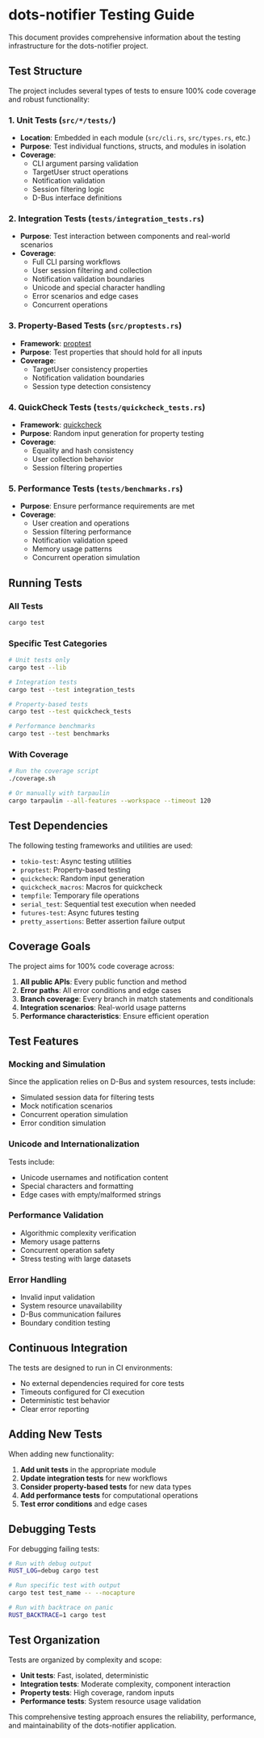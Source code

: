 # dots-notifier Testing Guide

This document provides comprehensive information about the testing infrastructure for the dots-notifier project.

## Test Structure

The project includes several types of tests to ensure 100% code coverage and robust functionality:

### 1. Unit Tests (`src/*/tests/`)
- **Location**: Embedded in each module (`src/cli.rs`, `src/types.rs`, etc.)
- **Purpose**: Test individual functions, structs, and modules in isolation
- **Coverage**: 
  - CLI argument parsing validation
  - TargetUser struct operations
  - Notification validation
  - Session filtering logic
  - D-Bus interface definitions

### 2. Integration Tests (`tests/integration_tests.rs`)
- **Purpose**: Test interaction between components and real-world scenarios
- **Coverage**:
  - Full CLI parsing workflows
  - User session filtering and collection
  - Notification validation boundaries
  - Unicode and special character handling
  - Error scenarios and edge cases
  - Concurrent operations

### 3. Property-Based Tests (`src/proptests.rs`)
- **Framework**: [proptest](https://crates.io/crates/proptest)
- **Purpose**: Test properties that should hold for all inputs
- **Coverage**:
  - TargetUser consistency properties
  - Notification validation boundaries
  - Session type detection consistency

### 4. QuickCheck Tests (`tests/quickcheck_tests.rs`)
- **Framework**: [quickcheck](https://crates.io/crates/quickcheck)
- **Purpose**: Random input generation for property testing
- **Coverage**:
  - Equality and hash consistency
  - User collection behavior
  - Session filtering properties

### 5. Performance Tests (`tests/benchmarks.rs`)
- **Purpose**: Ensure performance requirements are met
- **Coverage**:
  - User creation and operations
  - Session filtering performance
  - Notification validation speed
  - Memory usage patterns
  - Concurrent operation simulation

## Running Tests

### All Tests
```bash
cargo test
```

### Specific Test Categories
```bash
# Unit tests only
cargo test --lib

# Integration tests
cargo test --test integration_tests

# Property-based tests
cargo test --test quickcheck_tests

# Performance benchmarks
cargo test --test benchmarks
```

### With Coverage
```bash
# Run the coverage script
./coverage.sh

# Or manually with tarpaulin
cargo tarpaulin --all-features --workspace --timeout 120
```

## Test Dependencies

The following testing frameworks and utilities are used:

- `tokio-test`: Async testing utilities
- `proptest`: Property-based testing
- `quickcheck`: Random input generation
- `quickcheck_macros`: Macros for quickcheck
- `tempfile`: Temporary file operations
- `serial_test`: Sequential test execution when needed
- `futures-test`: Async futures testing
- `pretty_assertions`: Better assertion failure output

## Coverage Goals

The project aims for 100% code coverage across:

1. **All public APIs**: Every public function and method
2. **Error paths**: All error conditions and edge cases
3. **Branch coverage**: Every branch in match statements and conditionals
4. **Integration scenarios**: Real-world usage patterns
5. **Performance characteristics**: Ensure efficient operation

## Test Features

### Mocking and Simulation
Since the application relies on D-Bus and system resources, tests include:
- Simulated session data for filtering tests
- Mock notification scenarios
- Concurrent operation simulation
- Error condition simulation

### Unicode and Internationalization
Tests include:
- Unicode usernames and notification content
- Special characters and formatting
- Edge cases with empty/malformed strings

### Performance Validation
- Algorithmic complexity verification
- Memory usage patterns
- Concurrent operation safety
- Stress testing with large datasets

### Error Handling
- Invalid input validation
- System resource unavailability
- D-Bus communication failures
- Boundary condition testing

## Continuous Integration

The tests are designed to run in CI environments:
- No external dependencies required for core tests
- Timeouts configured for CI execution
- Deterministic test behavior
- Clear error reporting

## Adding New Tests

When adding new functionality:

1. **Add unit tests** in the appropriate module
2. **Update integration tests** for new workflows
3. **Consider property-based tests** for new data types
4. **Add performance tests** for computational operations
5. **Test error conditions** and edge cases

## Debugging Tests

For debugging failing tests:

```bash
# Run with debug output
RUST_LOG=debug cargo test

# Run specific test with output
cargo test test_name -- --nocapture

# Run with backtrace on panic
RUST_BACKTRACE=1 cargo test
```

## Test Organization

Tests are organized by complexity and scope:
- **Unit tests**: Fast, isolated, deterministic
- **Integration tests**: Moderate complexity, component interaction
- **Property tests**: High coverage, random inputs
- **Performance tests**: System resource usage validation

This comprehensive testing approach ensures the reliability, performance, and maintainability of the dots-notifier application.
